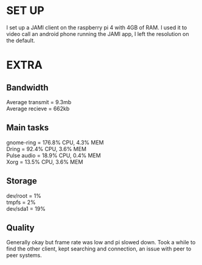 # SET UP
I set up a JAMI client on the raspberry pi 4 with 4GB of RAM. I used it to video call an android phone running the JAMI app, I left the resolution on the default.  
# EXTRA
## Bandwidth
Average transmit = 9.3mb    
Average recieve = 662kb    
## Main tasks
gnome-ring = 176.8% CPU, 4.3% MEM  
Dring = 92.4% CPU, 3.6% MEM  
Pulse audio = 18.9% CPU, 0.4% MEM    
Xorg = 13.5% CPU, 3.6% MEM  
## Storage  
dev/root = 1%     
tmpfs = 2%    
dev/sda1 = 19%    
## Quality
Generally okay but frame rate was low and pi slowed down. Took a while to find the other client, kept searching and connection, an issue with peer to peer systems.
